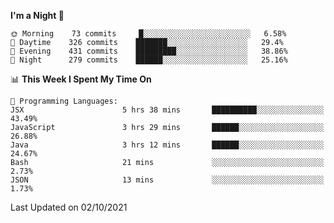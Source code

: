 <!--START_SECTION:waka-->
**I'm a Night 🦉** 

```text
🌞 Morning    73 commits     █░░░░░░░░░░░░░░░░░░░░░░░░   6.58% 
🌆 Daytime    326 commits    ███████░░░░░░░░░░░░░░░░░░   29.4% 
🌃 Evening    431 commits    █████████░░░░░░░░░░░░░░░░   38.86% 
🌙 Night      279 commits    ██████░░░░░░░░░░░░░░░░░░░   25.16%

```


📊 **This Week I Spent My Time On** 

```text
💬 Programming Languages: 
JSX                      5 hrs 38 mins       ██████████░░░░░░░░░░░░░░░   43.49% 
JavaScript               3 hrs 29 mins       ██████░░░░░░░░░░░░░░░░░░░   26.88% 
Java                     3 hrs 12 mins       ██████░░░░░░░░░░░░░░░░░░░   24.67% 
Bash                     21 mins             ░░░░░░░░░░░░░░░░░░░░░░░░░   2.73% 
JSON                     13 mins             ░░░░░░░░░░░░░░░░░░░░░░░░░   1.73%

```


 Last Updated on 02/10/2021
<!--END_SECTION:waka-->
